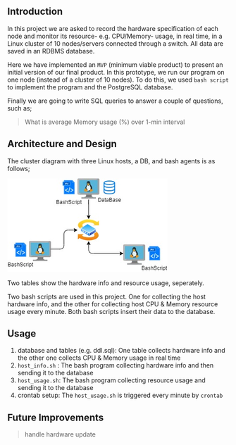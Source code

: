 ## Introduction

In this project we are asked to record the hardware specification of each node
and monitor its resource- e.g. CPU/Memory- usage, in real time, in a Linux
cluster of 10 nodes/servers connected through a switch. All data are saved in an
RDBMS database.

Here we have implemented an `MVP` (minimum viable product) to present an initial
version of our final product. In this prototype, we run our program on one node 
(instead of a cluster of 10 nodes). To do this, we used `bash script` to implement the program and
the PostgreSQL database.

Finally we are going to write SQL queries to answer a couple of questions, such as;
> What is average Memory usage (%) over 1-min interval     

## Architecture and Design
The cluster diagram with three Linux hosts, a DB, and bash agents is as follows;

![Architecture](./assets/linuq_sql.jpg)

Two tables show the hardware info and resource usage, seperately.

Two bash scripts are used in this project. One for collecting the host hardware info,
and the other for collecting host CPU & Memory resource usage every minute. 
Both bash scripts insert their data to the database.

## Usage
1) database and tables (e.g. ddl.sql): One table collects hardware info and the other one collects CPU & Memory usage in real time
2) `host_info.sh` : The bash program collecting hardware info and then sending it to the database
3) `host_usage.sh`: The bash program collecting resource usage and sending it to the database  
4) crontab setup: The `host_usage.sh` is triggered every minute by `crontab`

## Future Improvements
> handle hardware update
